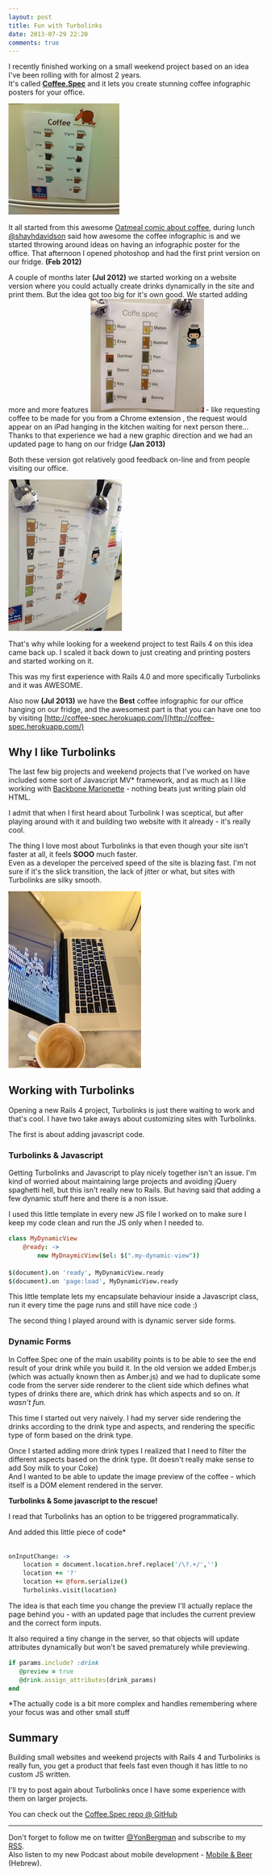 ```yaml
---
layout: post
title: Fun with Turbolinks
date: 2013-07-29 22:20
comments: true
---
```


I recently finished working on a small weekend project based on an idea I've been rolling with for almost 2 years.  
It's called [__Coffee.Spec__](http://coffee-spec.herokuapp.com/) and it lets you create stunning coffee infographic posters for your office.

<!--more-->

![](/images/posts/coffeespec/v1.jpg)

It all started from this awesome [Oatmeal comic about coffee](http://theoatmeal.com/comics/coffee), during lunch [@shayhdavidson](https://twitter.com/shayhdavidson) said how awesome the coffee infographic is and we started throwing around ideas on having an infographic poster for the office.
That afternoon I opened photoshop and had the first print version on our fridge. **(Feb 2012)**

A couple of months later **(Jul 2012)** we started working on a website version where you could actually create drinks dynamically in the site and print them. But the idea got too big for it's own good. We started adding more and more features ![](/images/posts/coffeespec/v2.jpg) - like requesting coffee to be made for you from a Chrome extension , the request would appear on an iPad hanging in the kitchen waiting for next person there…
Thanks to that experience we had a new graphic direction and we had an updated page to hang on our fridge **(Jan 2013)**

Both these version got relatively good feedback on-line and from people visiting our office.

![](/images/posts/coffeespec/v3.jpg)

That's why while looking for a weekend project to test Rails 4 on this idea came back up. I scaled it back down to just creating and printing posters and started working on it.

This was my first experience with Rails 4.0 and more specifically Turbolinks and it was AWESOME.

Also now **(Jul 2013)** we have the **Best** coffee infographic for our office hanging on our fridge, and the awesomest part is that you can have one too by visiting [http://coffee-spec.herokuapp.com/](http://coffee-spec.herokuapp.com/)



## Why I like Turbolinks

The last few big projects and weekend projects that I've worked on have included some sort of Javascript MV* framework, and as much as I like working with [Backbone Marionette](http://marionettejs.com/) - nothing beats just writing plain old HTML.

I admit that when I first heard about Turbolink I was sceptical, but after playing around with it and building two website with it already - it's really cool.

The thing I love most about Turbolinks is that even though your site isn't faster at all, it feels **SOOO** much faster.  
Even as a developer the perceived speed of the site is blazing fast.
I'm not sure if it's the slick transition,
the lack of jitter or what, but sites with Turbolinks are silky smooth.


![](/images/posts/coffeespec/work.jpg)

## Working with Turbolinks
Opening a new Rails 4 project, Turbolinks is just there waiting to work and that's cool. I have two take aways about customizing sites with Turbolinks.

The first is about adding javascript code.
### Turbolinks & Javascript
Getting Turbolinks and Javascript to play nicely together isn't an issue.
I'm kind of worried about maintaining large projects and avoiding jQuery spaghetti hell, but this isn't really new to Rails.
But having said that adding a few dynamic stuff here and there is a non issue.

I used this little template in every new JS file I worked on to make sure I keep my code clean and run the JS only when I needed to.

```  coffeescript
class MyDynamicView
	@ready: ->
		new MyDnaymicView($el: $(".my-dynamic-view"))

$(document).on 'ready', MyDynamicView.ready
$(document).on 'page:load', MyDynamicView.ready
```

This little template lets my encapsulate behaviour inside a Javascript class, run it every time the page runs and still have nice code :)


The second thing I played around with is dynamic server side forms.
### Dynamic Forms
In Coffee.Spec one of the main usability points is to be able to see the end result of your drink while you build it.
In the old version we added Ember.js (which was actually known then as Amber.js) and we had to duplicate some code from the server side renderer to the client side which defines what types of drinks there are, which drink has which aspects and so on. *It wasn't fun.*

This time I started out very naively.
I had my server side rendering the drinks according to the drink type and aspects, and rendering the specific type of form based on the drink type.

Once I started adding more drink types I realized that I need to filter the different aspects based on the drink type. (It doesn't really make sense to add Soy milk to your Coke)  
And I wanted to be able to update the image preview of the coffee - which itself is a DOM element rendered in the server.

**Turbolinks & Some javascript to the rescue!**

I read that Turbolinks has an option to be triggered programmatically.

And added this little piece of code*

```  coffeescript

onInputChange: ->
	location = document.location.href.replace('/\?.+/','')
	location += '?'
	location += @form.serialize()
	Turbolinks.visit(location)

```

The idea is that each time you change the preview I'll actually replace the page behind you - with an updated page that includes the current preview and the correct form inputs.

It also required a tiny change in the server, so that objects will update attributes dynamically but won't be saved prematurely while previewing.

``` ruby
if params.include? :drink
   @preview = true
   @drink.assign_attributes(drink_params)
end
```

*The actually code is a bit more complex and handles remembering where your focus was and other small stuff

## Summary

Building small websites and weekend projects with Rails 4 and Turbolinks is really fun, you get a product that feels fast even though it has little to no custom JS written.

I'll try to post again about Turbolinks once I have some experience with them on larger projects.

You can check out the [Coffee.Spec repo @ GitHub](https://github.com/yonbergman/coffee-spec)

----

Don't forget to follow me on twitter [@YonBergman](http://twitter.com/yonbergman) and subscribe to my [RSS](http://feeds.feedburner.com/Yon-line).  
Also listen to my new Podcast about mobile development - [Mobile & Beer
](http://mobileandbeer.com/) (Hebrew).
